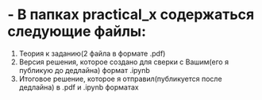 # - В папках practical_x содержаться следующие файлы:
1) Теория к заданию(2 файла в формате .pdf)
2) Версия решения, которое создано для сверки с Вашим(его я публикую до дедлайна) формат .ipynb
3) Итоговое решение, которое я отправил(публикуется после дедлайна) в .pdf и .ipynb форматах
